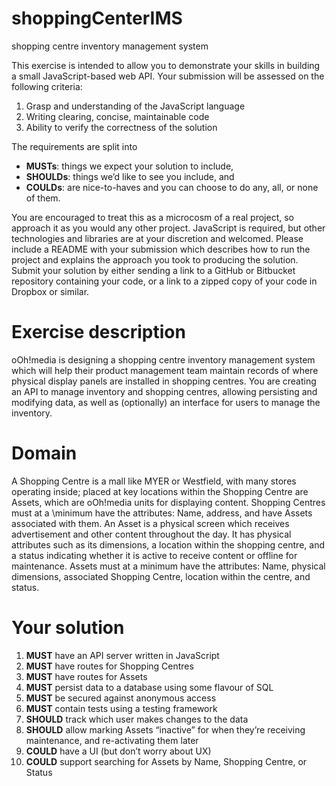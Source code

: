 # shoppingCenterIMS
shopping centre inventory management system

This exercise is intended to allow you to demonstrate your skills in building a small JavaScript-based web API. Your submission
will be assessed on the following criteria:
1. Grasp and understanding of the JavaScript language
2. Writing clearing, concise, maintainable code
3. Ability to verify the correctness of the solution



The requirements are split into
- **MUSTs**: things we expect your solution to include,
- **SHOULDs**: things we’d like to see you include, and
- **COULDs**: are nice-to-haves and you can choose to do any, all, or none of them.

You are encouraged to treat this as a microcosm of a real project, so approach it as you would any other project. JavaScript is
required, but other technologies and libraries are at your discretion and welcomed.
Please include a README with your submission which describes how to run the project and explains the approach you took to
producing the solution.
Submit your solution by either sending a link to a GitHub or Bitbucket repository containing your code, or a link to a zipped copy
of your code in Dropbox or similar.


# Exercise description
oOh!media is designing a shopping centre inventory management system which will help their product management team
maintain records of where physical display panels are installed in shopping centres. You are creating an API to manage inventory
and shopping centres, allowing persisting and modifying data, as well as (optionally) an interface for users to manage the
inventory.

# Domain
A Shopping Centre is a mall like MYER or Westfield, with many stores operating inside; placed at key locations within the Shopping
Centre are Assets, which are oOh!media units for displaying content. Shopping Centres must at a \minimum have the attributes:
Name, address, and have Assets associated with them.
An Asset is a physical screen which receives advertisement and other content throughout the day. It has physical attributes such
as its dimensions, a location within the shopping centre, and a status indicating whether it is active to
receive content or offline for maintenance. Assets must at a minimum have the attributes: Name, physical dimensions, associated
Shopping Centre, location within the centre, and status.

# Your solution
1. **MUST** have an API server written in JavaScript
2. **MUST** have routes for Shopping Centres
3. **MUST** have routes for Assets
4. **MUST** persist data to a database using some flavour of SQL
5. **MUST** be secured against anonymous access
6. **MUST** contain tests using a testing framework
7. **SHOULD** track which user makes changes to the data
8. **SHOULD** allow marking Assets “inactive” for when they’re receiving maintenance, and re-activating them later
9. **COULD** have a UI (but don’t worry about UX)
10. **COULD** support searching for Assets by Name, Shopping Centre, or Status

